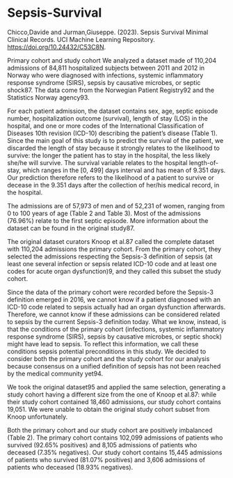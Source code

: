 # Sepsis-Survival

Chicco,Davide and Jurman,Giuseppe. (2023). Sepsis Survival Minimal Clinical Records. UCI Machine Learning Repository. https://doi.org/10.24432/C53C8N.

Primary cohort and study cohort
We analyzed a dataset made of 110,204 admissions of 84,811 hospitalized subjects between 2011 and 2012 in Norway who were diagnosed with infections, systemic inflammatory response syndrome (SIRS), sepsis by causative microbes, or septic shock87. The data come from the Norwegian Patient Registry92 and the Statistics Norway agency93.

For each patient admission, the dataset contains sex, age, septic episode number, hospitalization outcome (survival), length of stay (LOS) in the hospital, and one or more codes of the International Classification of Diseases 10th revision (ICD-10) describing the patient’s disease (Table 1). Since the main goal of this study is to predict the survival of the patient, we discarded the length of stay because it strongly relates to the likelihood to survive: the longer the patient has to stay in the hospital, the less likely she/he will survive. The survival variable relates to the hospital length-of-stay, which ranges in the [0, 499] days interval and has mean of 9.351 days. Our prediction therefore refers to the likelihood of a patient to survive or decease in the 9.351 days after the collection of her/his medical record, in the hospital.

The admissions are of 57,973 of men and of 52,231 of women, ranging from 0 to 100 years of age (Table 2 and Table 3). Most of the admissions (76.96%) relate to the first septic episode. More information about the dataset can be found in the original study87.

The original dataset curators Knoop et al.87 called the complete dataset with 110,204 admissions the primary cohort. From the primary cohort, they selected the admissions respecting the Sepsis-3 definition of sepsis (at least one several infection or sepsis related ICD-10 code and at least one codes for acute organ dysfunction)9, and they called this subset the study cohort.

Since the data of the primary cohort were recorded before the Sepsis-3 definition emerged in 2016, we cannot know if a patient diagnosed with an ICD-10 code related to sepsis actually had an organ dysfunction afterwards. Therefore, we cannot know if these admissions can be considered related to sepsis by the current Sepsis-3 definition today. What we know, instead, is that the conditions of the primary cohort (infections, systemic inflammatory response syndrome (SIRS), sepsis by causative microbes, or septic shock) might have lead to sepsis. To reflect this information, we call these conditions sepsis potential preconditions in this study. We decided to consider both the primary cohort and the study cohort for our analysis because consensus on a unified definition of sepsis has not been reached by the medical community yet94.

We took the original dataset95 and applied the same selection, generating a study cohort having a different size from the one of Knoop et al.87: while their study cohort contained 18,460 admissions, our study cohort contains 19,051. We were unable to obtain the original study cohort subset from Knoop unfortunately.

Both the primary cohort and our study cohort are positively imbalanced (Table 2). The primary cohort contains 102,099 admissions of patients who survived (92.65% positives) and 8,105 admissions of patients who deceased (7.35% negatives). Our study cohort contains 15,445 admissions of patients who survived (81.07% positives) and 3,606 admissions of patients who deceased (18.93% negatives).
